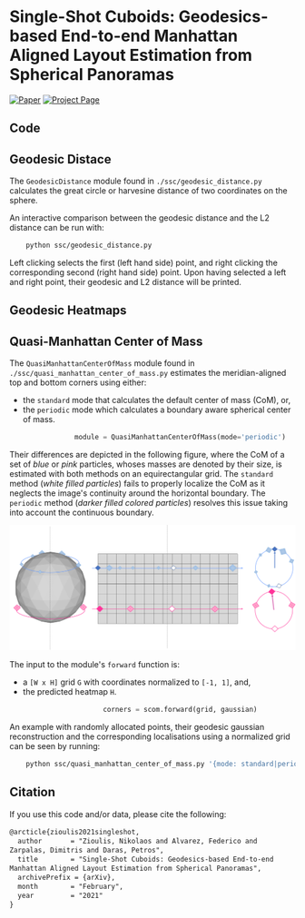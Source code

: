 # Single-Shot Cuboids: Geodesics-based End-to-end Manhattan Aligned Layout Estimation from Spherical Panoramas

[![Paper](http://img.shields.io/badge/paper-arxiv-critical.svg?style=plastic)](https://arxiv.org/pdf/)
[![Project Page](http://img.shields.io/badge/Project-Page-blueviolet.svg?style=plastic)](https://vcl3d.github.io/SingleShotCuboids/)

## Code

## Geodesic Distace
The `GeodesicDistance` module found in `./ssc/geodesic_distance.py` calculates the great circle or harvesine distance of two coordinates on the sphere.

An interactive comparison between the geodesic distance and the L2 distance can be run with:

```bash
    python ssc/geodesic_distance.py
```

Left clicking selects the first (left hand side) point, and right clicking the corresponding second (right hand side) point.
Upon having selected a left and right point, their geodesic and L2 distance will be printed.

## Geodesic Heatmaps


## Quasi-Manhattan Center of Mass
The `QuasiManhattanCenterOfMass` module found in `./ssc/quasi_manhattan_center_of_mass.py` estimates the meridian-aligned top and bottom corners using either:
- the `standard` mode that calculates the default center of mass (CoM), or,
- the `periodic` mode which calculates a boundary aware spherical center of mass.

```py
                module = QuasiManhattanCenterOfMass(mode='periodic')
```

Their differences are depicted in the following figure, where the CoM of a set of _blue_ or _pink_ particles, whoses masses are denoted by their size, is estimated with both methods on an equirectangular grid.
The `standard` method (_white filled particles_) fails to properly localize the CoM as it neglects the image's continuity around the horizontal boundary.
The `periodic` method (_darker filled colored particles_) resolves this issue taking into account the continuous boundary.

![Spherical Center of Mass](./assets/images/boundary_scom2.png "Spherical Center of Mass")

The input to the module's `forward` function is:

- a `[W x H]` grid `G` with coordinates normalized to `[-1, 1]`, and,
- the predicted heatmap `H`.

```py
                       corners = scom.forward(grid, gaussian)
```

An example with randomly allocated points, their geodesic gaussian reconstruction and the corresponding localisations using a normalized grid can be seen by running:

```bash
    python ssc/quasi_manhattan_center_of_mass.py '{mode: standard|periodic}'
```

## Citation
If you use this code and/or data, please cite the following:
```
@arcticle{zioulis2021singleshot,
  author       = "Zioulis, Nikolaos and Alvarez, Federico and Zarpalas, Dimitris and Daras, Petros",
  title        = "Single-Shot Cuboids: Geodesics-based End-to-end Manhattan Aligned Layout Estimation from Spherical Panoramas",
  archivePrefix = {arXiv},  
  month        = "February",
  year         = "2021"
}